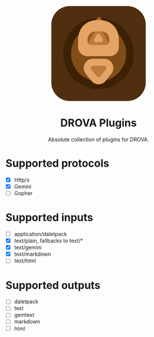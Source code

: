 <div align="center">

<img alt="drova logo" src="https://github.com/TempoWorks/.github/raw/main/imgs/Drova.png" width='256'>

# DROVA Plugins

Absolute collection of plugins for DROVA.

</div>

# Supported protocols

- [x] Http/s
- [x] Gemini
- [ ] Gopher

# Supported inputs

- [ ] application/daletpack
- [x] text/plain, fallbacks to text/\*
- [x] text/gemini
- [x] text/markdown
- [ ] text/html

# Supported outputs

- [ ] daletpack
- [ ] text
- [ ] gemtext
- [ ] markdown
- [ ] html

